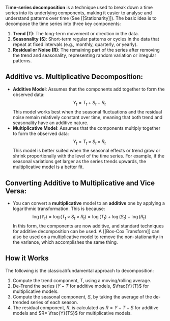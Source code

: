 **Time-series decomposition** is a technique used to break down a time series into its underlying components, making it easier to analyse and understand patterns over time (See [[Stationarity]]). The basic idea is to decompose the time series into three key components:

1. **Trend (T)**: The long-term movement or direction in the data.
2. **Seasonality (S)**: Short-term regular patterns or cycles in the data that repeat at fixed intervals (e.g., monthly, quarterly, or yearly).
3. **Residual or Noise (R)**: The remaining part of the series after removing the trend and seasonality, representing random variation or irregular patterns.
## Additive vs. Multiplicative Decomposition:
- **Additive Model**: Assumes that the components add together to form the observed data: $$Y_t = T_t + S_t + R_t$$This model works best when the seasonal fluctuations and the residual noise remain relatively constant over time, meaning that both trend and seasonality have an additive nature.
- **Multiplicative Model**: Assumes that the components multiply together to form the observed data:
   $$Y_t = T_t \times S_t \times R_t$$
   This model is better suited when the seasonal effects or trend grow or shrink proportionally with the level of the time series. For example, if the seasonal variations get larger as the series trends upwards, the multiplicative model is a better fit.
## Converting Additive to Multiplicative and Vice Versa:
- You can convert a **multiplicative** model to an **additive** one by applying a logarithmic transformation. This is because: $$\log(Y_t) = \log(T_t \times S_t \times R_t) = \log(T_t) + \log(S_t) + \log(R_t)$$In this form, the components are now additive, and standard techniques for additive decomposition can be used. A [[Box-Cox Transform]] can also be used on a multiplicative model to remove the non-stationarity in the variance, which accomplishes the same thing.
## How it Works
The following is the classical/fundamental approach to decomposition:
1. Compute the trend component, $T$, using a moving/rolling average.
2. De-Trend the series ($Y-T$ for additive models, $\frac{Y}{T}$ for multiplicative models.
3. Compute the seasonal component, $S$, by taking the average of the de-trended series of each season.
4. The residual component, $R$, is calculated as $R = Y - T - S$ for additive models and $R= \frac{Y}{TS}$ for multiplicative models. 
